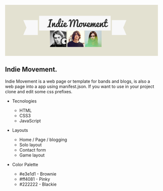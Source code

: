 ![Image of IndieMovement](/images/banner.png)
## Indie Movement.

Indie Movement is a web page or template for bands and blogs, is also a web page into a app using manifest.json. If you want to use in your project clone and edit some css prefixes.

* Tecnologies
  * HTML
  * CSS3
  * JavaScript


* Layouts
  * Home / Page / blogging
  * Solo layout
  * Contact form
  * Game layout


* Color Palette
  * #e3e1d1 - Brownie
  * #ff4081 - Pinky
  * #222222 - Blackie
